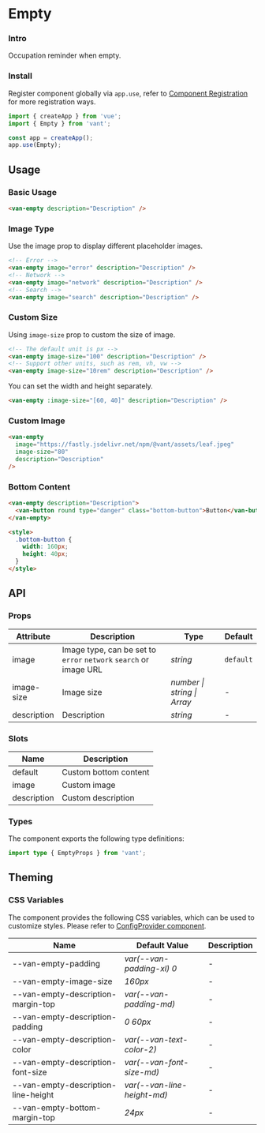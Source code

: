 # Empty

### Intro

Occupation reminder when empty.

### Install

Register component globally via `app.use`, refer to [Component Registration](#/en-US/advanced-usage#zu-jian-zhu-ce) for more registration ways.

```js
import { createApp } from 'vue';
import { Empty } from 'vant';

const app = createApp();
app.use(Empty);
```

## Usage

### Basic Usage

```html
<van-empty description="Description" />
```

### Image Type

Use the image prop to display different placeholder images.

```html
<!-- Error -->
<van-empty image="error" description="Description" />
<!-- Network -->
<van-empty image="network" description="Description" />
<!-- Search -->
<van-empty image="search" description="Description" />
```

### Custom Size

Using `image-size` prop to custom the size of image.

```html
<!-- The default unit is px -->
<van-empty image-size="100" description="Description" />
<!-- Support other units, such as rem, vh, vw -->
<van-empty image-size="10rem" description="Description" />
```

You can set the width and height separately.

```html
<van-empty :image-size="[60, 40]" description="Description" />
```

### Custom Image

```html
<van-empty
  image="https://fastly.jsdelivr.net/npm/@vant/assets/leaf.jpeg"
  image-size="80"
  description="Description"
/>
```

### Bottom Content

```html
<van-empty description="Description">
  <van-button round type="danger" class="bottom-button">Button</van-button>
</van-empty>

<style>
  .bottom-button {
    width: 160px;
    height: 40px;
  }
</style>
```

## API

### Props

| Attribute | Description | Type | Default |
| --- | --- | --- | --- |
| image | Image type, can be set to `error` `network` `search` or image URL | _string_ | `default` |
| image-size | Image size | _number \| string \| Array_ | - |
| description | Description | _string_ | - |

### Slots

| Name        | Description           |
| ----------- | --------------------- |
| default     | Custom bottom content |
| image       | Custom image          |
| description | Custom description    |

### Types

The component exports the following type definitions:

```ts
import type { EmptyProps } from 'vant';
```

## Theming

### CSS Variables

The component provides the following CSS variables, which can be used to customize styles. Please refer to [ConfigProvider component](#/en-US/config-provider).

| Name | Default Value | Description |
| --- | --- | --- |
| --van-empty-padding | _var(--van-padding-xl) 0_ | - |
| --van-empty-image-size | _160px_ | - |
| --van-empty-description-margin-top | _var(--van-padding-md)_ | - |
| --van-empty-description-padding | _0 60px_ | - |
| --van-empty-description-color | _var(--van-text-color-2)_ | - |
| --van-empty-description-font-size | _var(--van-font-size-md)_ | - |
| --van-empty-description-line-height | _var(--van-line-height-md)_ | - |
| --van-empty-bottom-margin-top | _24px_ | - |
